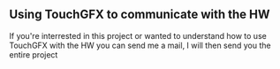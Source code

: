 ## Using TouchGFX to communicate with the HW
If you're interrested in this project or wanted to understand how to use TouchGFX with the HW you can send me a mail, I will then send you the entire project

